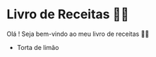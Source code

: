 # Livro de Receitas :man_cook:



Olá ! Seja bem-vindo ao meu livro de receitas :raising_hand_woman:

- Torta de limão

